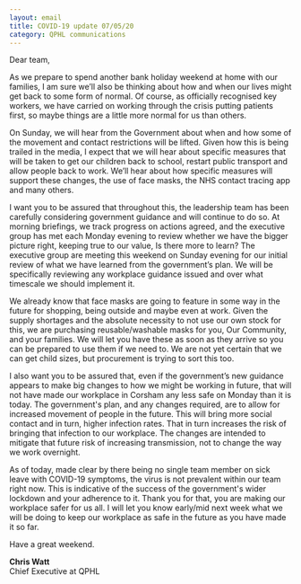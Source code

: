 ```yaml
---
layout: email
title: COVID-19 update 07/05/20
category: QPHL communications
---
```


Dear team,

As we prepare to spend another bank holiday weekend at home with our families, I am sure we’ll also be thinking about how and when our lives might get back to some form of normal. Of course, as officially recognised key workers, we have carried on working through the crisis putting patients first, so maybe things are a little more normal for us than others.

On Sunday, we will hear from the Government about when and how some of the movement and contact restrictions will be lifted. Given how this is being trailed in the media, I expect that we will hear about specific measures that will be taken to get our children back to school, restart public transport and allow people back to work. We’ll hear about how specific measures will support these changes, the use of face masks, the NHS contact tracing app and many others.

I want you to be assured that throughout this, the leadership team has been carefully considering government guidance and will continue to do so. At morning briefings, we track progress on actions agreed, and the executive group has met each Monday evening to review whether we have the bigger picture right, keeping true to our value, Is there more to learn? The executive group are meeting this weekend on Sunday evening for our initial review of what we have learned from the government’s plan. We will be specifically reviewing any workplace guidance issued and over what timescale we should implement it.

We already know that face masks are going to feature in some way in the future for shopping, being outside and maybe even at work. Given the supply shortages and the absolute necessity to not use our own stock for this, we are purchasing reusable/washable masks for you, Our Community, and your families. We will let you have these as soon as they arrive so you can be prepared to use them if we need to. We are not yet certain that we can get child sizes, but procurement is trying to sort this too.

I also want you to be assured that, even if the government’s new guidance appears to make big changes to how we might be working in future, that will not have made our workplace in Corsham any less safe on Monday than it is today. The government's plan, and any changes required, are to allow for increased movement of people in the future. This will bring more social contact and in turn, higher infection rates. That in turn increases the risk of bringing that infection to our workplace. The changes are intended to mitigate that future risk of increasing transmission, not to change the way we work overnight.

As of today, made clear by there being no single team member on sick leave with COVID-19 symptoms, the virus is not prevalent within our team right now. This is indicative of the success of the government's wider lockdown and your adherence to it. Thank you for that, you are making our workplace safer for us all. I will let you know early/mid next week what we will be doing to keep our workplace as safe in the future as you have made it so far.

Have a great weekend.

**Chris Watt**<br>
Chief Executive at QPHL